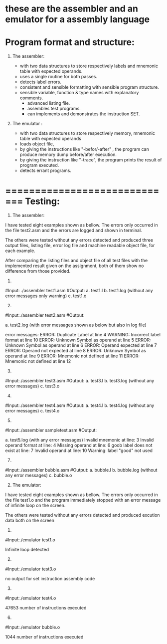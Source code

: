 these are the assembler and an emulator for a assembly language
=============================
Program format and structure:
=============================
1. The assembler:

    * with two data structures to store respectively labels and mnemonic table with expected operands.
    * uses a single routine for both passes.
    * detects label errors.
    * consistent and sensible formatting with sensible program structure. 
    * sensible variable, function & type names with explanatory comments.
		* advanced listing file.
		* assembles test programs.
	  * can implements and demonstrates the instruction SET.

2. The emulator :

    * with two data structures to store respectively memory, mnemonic table with expected operands
    * loads object file, 
    * by giving the instructions like "-befor/-after" , the program can produce memory dump before/after execution.
    * by giving the instruction like "-trace", the program prints the result of program executed.
    * detects errant programs.


=============================
Testing:
=============================

1. The assembler:

I have tested eight examples shown as bellow. The errors only occurred in the file test2.asm and the errors are logged and shown in terminal.

The others were tested without any errors detected and produced three output files, listing file, 
error log file and machine readable object file, for each example. 

After comparing the listing files and object file of all test files
with the implemented result given on the assignment, both of them show no difference 
from those provided.
 

1)
#Input: ./assembler test1.asm
#Output: 
a. test1.l 
b. test1.log (without any error messages only warning)
c. test1.o

2)
#Input:./assembler test2.asm
#Output: 
 
a. test2.log (with error messages shown as below but also in log file)


error messages:
ERROR: Duplicate Label at line 4
WARNING: Incorrect label format at line 10
ERROR: Unknown Symbol as operand at line 5
ERROR: Unknown Symbol as operand at line 6
ERROR: Operand expected at line 7
ERROR: Operand not expected at line 8
ERROR: Unknown Symbol as operand at line 9
ERROR: Mnemonic not defined at line 11
ERROR: Mnemonic not defined at line 12

3)
#Input:./assembler test3.asm
#Output: 
a. test3.l 
b. test3.log (without any error messages)
c. test3.o

4)
#Input:./assembler test4.asm
#Output: 
a. test4.l 
b. test4.log (without any error messages)
c. test4.o

5)
#Input:./assembler sampletest.asm
#Output: 

a. test5.log (with any error messages)
Invalid mnemonic at line: 3
Invalid operand format at line: 4
Missing operand at line: 6
goob label does not exist at line: 7
Invalid operand at line: 10
Warning: label "good" not used


7)
#Input:./assembler bubble.asm
#Output: 
a. bubble.l 
b. bubble.log (without any error messages)
c. bubble.o


2. The emulator:

I have tested eight examples shown as bellow. The errors only occurred in the file test1.o and 
the program immediately stopped with an error message of infinite loop on the screen. 

The others were tested without any errors detected and produced excution data both on the screen 


1)
#Input:./emulator test1.o


Infinite loop detected


2)
#Input:./emulator test3.o


no output for set instruction assembly code

3)
#Input:./emulator test4.o


47653 number of instructions executed


6)
#Input:./emulator bubble.o


1044 number of instructions executed

